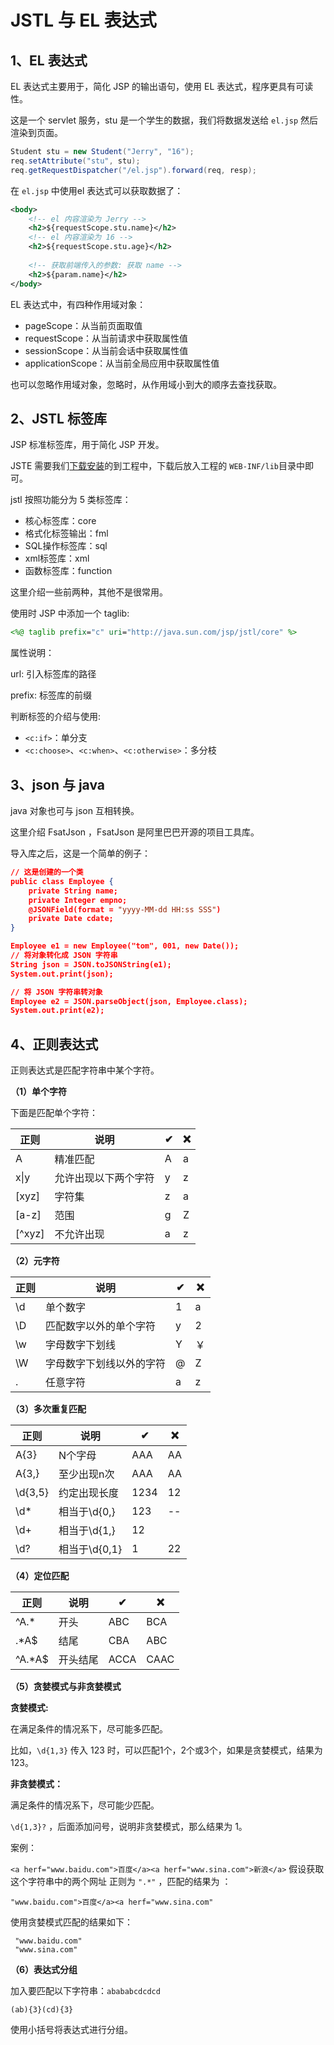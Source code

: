 # JSTL 与 EL 表达式



## 1、EL 表达式

EL 表达式主要用于，简化 JSP 的输出语句，使用 EL 表达式，程序更具有可读性。

这是一个 servlet 服务，stu 是一个学生的数据，我们将数据发送给 `el.jsp` 然后渲染到页面。

```java
Student stu = new Student("Jerry", "16");
req.setAttribute("stu", stu);
req.getRequestDispatcher("/el.jsp").forward(req, resp);
```

在 `el.jsp` 中使用el 表达式可以获取数据了：

```xml
<body>
    <!-- el 内容渲染为 Jerry -->
	<h2>${requestScope.stu.name}</h2>
    <!-- el 内容渲染为 16 -->
	<h2>${requestScope.stu.age}</h2>
    
    <!-- 获取前端传入的参数: 获取 name -->
	<h2>${param.name}</h2>
</body>
```



EL 表达式中，有四种作用域对象：

- pageScope：从当前页面取值
- requestScope：从当前请求中获取属性值
- sessionScope：从当前会话中获取属性值
- applicationScope：从当前全局应用中获取属性值

也可以忽略作用域对象，忽略时，从作用域小到大的顺序去查找获取。



## 2、JSTL 标签库

JSP 标准标签库，用于简化 JSP 开发。

JSTE 需要我们[下载安装](https://tomcat.apache.org/)的到工程中，下载后放入工程的 `WEB-INF/lib`目录中即可。

jstl 按照功能分为 5 类标签库：

- 核心标签库：core
- 格式化标签输出：fml
- SQL操作标签库：sql
- xml标签库：xml
- 函数标签库：function



这里介绍一些前两种，其他不是很常用。

使用时 JSP 中添加一个 taglib:

```jsp
<%@ taglib prefix="c" uri="http://java.sun.com/jsp/jstl/core" %>
```

属性说明：

url: 引入标签库的路径

prefix: 标签库的前缀

判断标签的介绍与使用:

- `<c:if>`：单分支
- `<c:choose>`、`<c:when>`、`<c:otherwise>`：多分枝



## 3、json 与 java 



java 对象也可与 json 互相转换。

这里介绍 FsatJson ，FsatJson 是阿里巴巴开源的项目工具库。

导入库之后，这是一个简单的例子：

```json
// 这是创建的一个类
public class Employee {
	private String name;
	private Integer empno;
	@JSONField(format = "yyyy-MM-dd HH:ss SSS")
	private Date cdate;
}

Employee e1 = new Employee("tom", 001, new Date());
// 将对象转化成 JSON 字符串
String json = JSON.toJSONString(e1);
System.out.print(json);

// 将 JSON 字符串转对象
Employee e2 = JSON.parseObject(json, Employee.class);
System.out.print(e2);
```



## 4、正则表达式



正则表达式是匹配字符串中某个字符。

**（1）单个字符**

下面是匹配单个字符：

| 正则   | 说明                 | ✔    | ❌    |
| ------ | -------------------- | ---- | ---- |
| A      | 精准匹配             | A    | a    |
| x\|y   | 允许出现以下两个字符 | y    | z    |
| [xyz]  | 字符集               | z    | a    |
| [a-z]  | 范围                 | g    | Z    |
| [^xyz] | 不允许出现           | a    | z    |



**（2）元字符**

| 正则 | 说明                     | ✔    | ❌    |
| ---- | ------------------------ | ---- | ---- |
| \d   | 单个数字                 | 1    | a    |
| \D   | 匹配数字以外的单个字符   | y    | 2    |
| \w   | 字母数字下划线           | Y    | ￥   |
| \W   | 字母数字下划线以外的字符 | @    | Z    |
| .    | 任意字符                 | a    | z    |



**（3）多次重复匹配**

| 正则    | 说明          | ✔    | ❌    |
| ------- | ------------- | ---- | ---- |
| A{3}    | N个字母       | AAA  | AA   |
| A{3,}   | 至少出现n次   | AAA  | AA   |
| \d{3,5} | 约定出现长度  | 1234 | 12   |
| \d*     | 相当于\d{0,}  | 123  | --   |
| \d+     | 相当于\d{1,}  | 12   |      |
| \d?     | 相当于\d{0,1} | 1    | 22   |



**（4）定位匹配**

| 正则    | 说明          | ✔    | ❌    |
| ------- | ------------- | ---- | ---- |
| ^A.* | 开头  | ABC | BCA |
| .*A$ | 结尾 | CBA | ABC |
| ^A.*A$ | 开头结尾 | ACCA | CAAC |



**（5）贪婪模式与非贪婪模式**



**贪婪模式:**

在满足条件的情况系下，尽可能多匹配。

比如，`\d{1,3}` 传入 123 时，可以匹配1个，2个或3个，如果是贪婪模式，结果为 123。

**非贪婪模式：**

满足条件的情况系下，尽可能少匹配。

`\d{1,3}?` ，后面添加问号，说明非贪婪模式，那么结果为 1。



案例：

`<a herf="www.baidu.com">百度</a><a herf="www.sina.com">新浪</a>`
假设获取这个字符串中的两个网址
正则为 `".*"` ，匹配的结果为 ：

```
"www.baidu.com">百度</a><a herf="www.sina.com"
```

使用贪婪模式匹配的结果如下：

```
 "www.baidu.com"
 "www.sina.com"
```



**（6）表达式分组**

加入要匹配以下字符串：`abababcdcdcd`

```
(ab){3}(cd){3}
```

使用小括号将表达式进行分组。
